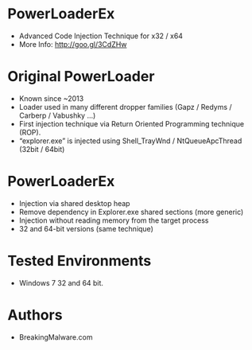 # PowerLoaderEx
* Advanced Code Injection Technique for x32 / x64
* More Info: http://goo.gl/3CdZHw

# Original PowerLoader
* Known since ~2013
* Loader used in many different dropper families (Gapz / Redyms / Carberp / Vabushky ...)
* First injection technique via Return Oriented Programming technique (ROP).
* “explorer.exe” is injected using Shell_TrayWnd / NtQueueApcThread (32bit / 64bit)

# PowerLoaderEx
* Injection via shared desktop heap
* Remove dependency in Explorer.exe shared sections (more generic)
* Injection without reading memory from the target process
* 32 and 64-bit versions (same technique)

# Tested Environments
* Windows 7 32 and 64 bit.

# Authors
* BreakingMalware.com
